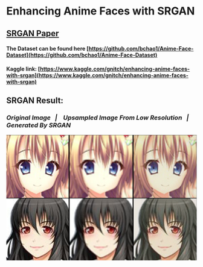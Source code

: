 # Enhancing Anime Faces with SRGAN
## [SRGAN Paper](https://arxiv.org/pdf/1609.04802.pdf)
#### The Dataset can be found here [https://github.com/bchao1/Anime-Face-Dataset](https://github.com/bchao1/Anime-Face-Dataset)
#### Kaggle link: [https://www.kaggle.com/gnitch/enhancing-anime-faces-with-srgan](https://www.kaggle.com/gnitch/enhancing-anime-faces-with-srgan)
## SRGAN Result:
### *Original Image &nbsp;&nbsp;|&nbsp;&nbsp;&nbsp; Upsampled Image From Low Resolution &nbsp;&nbsp;|&nbsp;&nbsp;&nbsp; Generated By SRGAN*
![](srgan-result.PNG)
